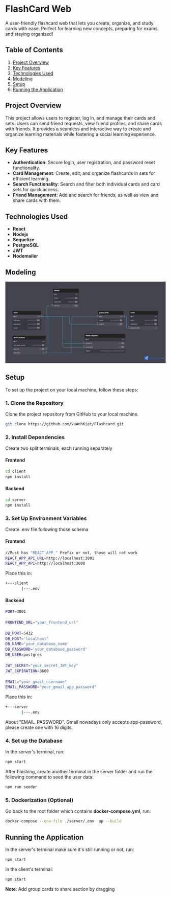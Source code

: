 # FlashCard Web

A user-friendly flashcard web that lets you create, organize, and study cards with ease. Perfect for learning new concepts, preparing for exams, and staying organized!

## Table of Contents

1. [Project Overview](#project-overview)
2. [Key Features](#key-features)
3. [Technologies Used](#technologies-used)
4. [Modeling](#modeling)
5. [Setup](#setup)
6. [Running the Application](#running-the-application)



## Project Overview

This project allows users to register, log in, and manage their cards and sets. Users can send friend requests, view friend profiles, and share cards with friends. It provides a seamless and interactive way to create and organize learning materials while fostering a social learning experience. 

## Key Features

- **Authentication**: Secure login, user registration, and password reset functionality.
- **Card Management**: Create, edit, and organize flashcards in sets for efficient learning.
- **Search Functionality**: Search and filter both individual cards and card sets for quick access.
- **Friend Management**: Add and search for friends, as well as view and share cards with them.


## Technologies Used

- **React** 
- **Nodejs** 
- **Sequelize**
- **PostgreSQL**
- **JWT**
- **Nodemailer**


## Modeling

![](./doc/Diagram.png)

## Setup

To set up the project on your local machine, follow these steps:

### 1. Clone the Repository

Clone the project repository from GitHub to your local machine.

```bash
git clone https://github.com/VuAnhKiet/Flashcard.git

```
### 2. Install Dependencies
Create two split terminals, each running separately
#### Frontend
```bash
cd client 
npm install
```
#### Backend
```bash
cd server 
npm install
```
### 3. Set Up Environment Variables
Create .env file following those schema
#### Frontend
```bash
//Must has "REACT_APP_" Prefix or not, those will not work
REACT_APP_API_URL=http://localhost:3001
REACT_APP_API=http://localhost:3000
```
Place this in:
```bash
+---client
       |---.env
``` 
#### Backend
```bash
PORT=3001

FRONTEND_URL="your_frontend_url"

DB_PORT=5432
DB_HOST='localhost'
DB_NAME='your_database_name'
DB_PASSWORD='your_database_password'
DB_USER=postgres

JWT_SECRET="your_secret_JWT_key"
JWT_EXPIRATION=3600

EMAIL="your_gmail_username"
EMAIL_PASSWORD="your_gmail_app_password"
```
Place this in: 
```bash
+---server
       |---.env
``` 
About "EMAIL_PASSWORD". Gmail nowadays only accepts app-password, please create one with 16 digits.
### 4. Set up the Database
In the server's terminal, run: 
```bash
npm start
```
After finishing, create another terminal in the server folder and run the following command to seed the user data:
```bash
npm run seeder
``` 
### 5. Dockerization (Optional)
Go back to the root folder which contains **docker-compose.yml**, run:
```bash
docker-compose --env-file ./server/.env  up --build
```
## Running the Application
In the server's terminal make sure it's still running or not, run:
```bash
npm start
``` 
In the client's terminal:
```bash
npm start
```
**Note**: Add group cards to share section by dragging 
